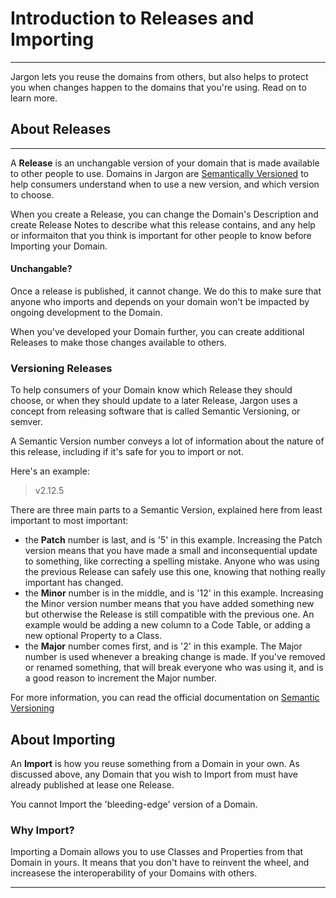 # Introduction to Releases and Importing 

---

Jargon lets you reuse the domains from others, but also helps to protect you when changes happen to the domains that you're using. Read on to learn more.

## About Releases

---

A **Release** is an unchangable version of your domain that is made available to other people to use. Domains in Jargon are [Semantically Versioned](/pages/intro_to_releases_and_importing?id=versioning-releases) to help consumers understand when to use a new version, and which version to choose.

When you create a Release, you can change the Domain's Description and create Release Notes to describe what this release contains, and any help or informaiton that you think is important for other people to know before Importing your Domain.

#### Unchangable?

Once a release is published, it cannot change. We do this to make sure that anyone who imports and depends on your domain won't be impacted by ongoing development to the Domain.

When you've developed your Domain further, you can create additional Releases to make those changes available to others.

### Versioning Releases

To help consumers of your Domain know which Release they should choose, or when they should update to a later Release, Jargon uses a concept from releasing software that is called Semantic Versioning, or semver.

A Semantic Version number conveys a lot of information about the nature of this release, including if it's safe for you to import or not.

Here's an example:

> v2.12.5

There are three main parts to a Semantic Version, explained here from least important to most important:

 - the **Patch** number is last, and is '5' in this example. Increasing the Patch version means that you have made a small and inconsequential update to something, like correcting a spelling mistake. Anyone who was using the previous Release can safely use this one, knowing that nothing really important has changed.
 - the **Minor** number is in the middle, and is '12' in this example. Increasing the Minor version number means that you have added something new but otherwise the Release is still compatible with the previous one. An example would be adding a new column to a Code Table, or adding a new optional Property to a Class.
 - the **Major** number comes first, and is '2' in this example. The Major number is used whenever a breaking change is made. If you've removed or renamed something, that will break everyone who was using it, and is a good reason to increment the Major number.
 
For more information, you can read the official documentation on [Semantic Versioning](https://semver.org) 

## About Importing

An **Import** is how you reuse something from a Domain in your own. As discussed above, any Domain that you wish to Import from must have already published at lease one Release.

You cannot Import the 'bleeding-edge' version of a Domain.

### Why Import?

Importing a Domain allows you to use Classes and Properties from that Domain in yours. It means that you don't have to reinvent the wheel, and increasese the interoperability of your Domains with others.

---
